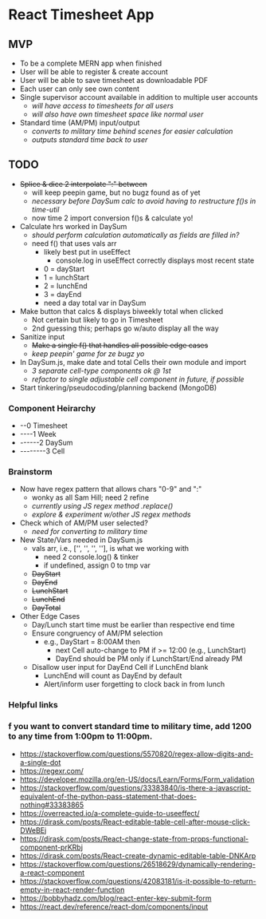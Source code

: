 # React Timesheet App
## MVP
 - To be a complete MERN app when finished
 - User will be able to register & create account
 - User will be able to save timesheet as downloadable PDF
 - Each user can only see own content
 - Single supervisor account available in addition to multiple user accounts
   * _will have access to timesheets for all users_
   * _will also have own timesheet space like normal user_
 - Standard time (AM/PM) input/output
   * _converts to military time behind scenes for easier calculation_
   * _outputs standard time back to user_

## TODO
 - ~~Splice & dice 2 interpolate ":" between~~
   * will keep peepin game, but no bugz found as of yet
   * _necessary before DaySum calc to avoid having to restructure f()s in time-util_
   * now time 2 import conversion f()s & calculate yo!
 - Calculate hrs worked in DaySum
   * _should perform calculation automatically as fields are filled in?_
   * need f() that uses vals arr
     - likely best put in useEffect
       * console.log in useEffect correctly displays most recent state
     - 0 = dayStart
     - 1 = lunchStart
     - 2 = lunchEnd
     - 3 = dayEnd
     - need a day total var in DaySum
 - Make button that calcs & displays biweekly total when clicked
   * Not certain but likely to go in Timesheet
   * 2nd guessing this; perhaps go w/auto display all the way
 - Sanitize input 
   * ~~Make a single f() that handles all possible edge cases~~
   * _keep peepin' game for ze bugz yo_
 - In DaySum.js, make date and total Cells their own module and import
   * _3 separate cell-type components ok @ 1st_
   * _refactor to single adjustable cell component in future, if possible_
 - Start tinkering/pseudocoding/planning backend (MongoDB)

### Component Heirarchy
  - --0 Timesheet
  - ----1 Week
  - ------2 DaySum
  - --------3 Cell

### Brainstorm
  - Now have regex pattern that allows chars "0-9" and ":"
    * wonky as all Sam Hill; need 2 refine
    * _currently using JS regex method .replace()_
    * _explore & experiment w/other JS regex methods_
  - Check which of AM/PM user selected?
    * _need for converting to military time_
  - New State/Vars needed in DaySum.js
    * vals arr, i.e., ['', '', '', ''], is what we working with
      - need 2 console.log() & tinker
      - if undefined, assign 0 to tmp var
    * ~~DayStart~~
    * ~~DayEnd~~
    * ~~LunchStart~~
    * ~~LunchEnd~~
    * ~~DayTotal~~
  - Other Edge Cases
    * Day/Lunch start time must be earlier than respective end time
    * Ensure congruency of AM/PM selection
      - e.g., DayStart = 8:00AM then
        * next Cell auto-change to PM if >= 12:00 (e.g., LunchStart)
        * DayEnd should be PM only if LunchStart/End already PM
    * Disallow user input for DayEnd Cell if LunchEnd blank
      - LunchEnd will count as DayEnd by default
      - Alert/inform user forgetting to clock back in from lunch

### Helpful links
### f you want to convert standard time to military time, add 1200 to any time from 1:00pm to 11:00pm.
  - https://stackoverflow.com/questions/5570820/regex-allow-digits-and-a-single-dot
  - https://regexr.com/
  - https://developer.mozilla.org/en-US/docs/Learn/Forms/Form_validation
  - https://stackoverflow.com/questions/33383840/is-there-a-javascript-equivalent-of-the-python-pass-statement-that-does-nothing#33383865
  - https://overreacted.io/a-complete-guide-to-useeffect/
  - https://dirask.com/posts/React-editable-table-cell-after-mouse-click-DWeBEj
  - https://dirask.com/posts/React-change-state-from-props-functional-component-prKRbj
  - https://dirask.com/posts/React-create-dynamic-editable-table-DNKArp
  - https://stackoverflow.com/questions/26518629/dynamically-rendering-a-react-component
  - https://stackoverflow.com/questions/42083181/is-it-possible-to-return-empty-in-react-render-function
  - https://bobbyhadz.com/blog/react-enter-key-submit-form
  - https://react.dev/reference/react-dom/components/input
